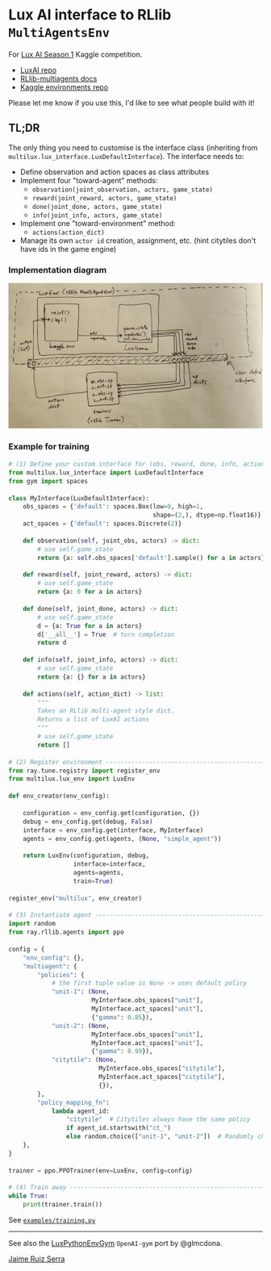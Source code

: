 
# Lux AI interface to RLlib `MultiAgentsEnv`

For [Lux AI Season 1](https://www.kaggle.com/c/lux-ai-2021) Kaggle competition.

* [LuxAI repo](https://github.com/Lux-AI-Challenge/Lux-Design-2021)
* [RLlib-multiagents docs](https://docs.ray.io/en/stable/rllib-package-ref.html#ray.rllib.env.MultiAgentEnv)  
* [Kaggle environments repo](https://github.com/Kaggle/kaggle-environments#training)

Please let me know if you use this, I'd like to see what people build with it!

## TL;DR

The only thing you need to customise is the interface class (inheriting from 
`multilux.lux_interface.LuxDefaultInterface`). The interface needs to:
* Define observation and action spaces as class attributes
* Implement four "toward-agent" methods:
    - `observation(joint_observation, actors, game_state)`
    - `reward(joint_reward, actors, game_state)`
    - `done(joint_done, actors, game_state)`
    - `info(joint_info, actors, game_state)`
* Implement one "toward-environment" method:    
    - `actions(action_dict)`
* Manage its own `actor id` creation, assignment, etc. 
  (hint citytiles don't have ids in the game engine)

### Implementation diagram

![Diagram](img/img.png)

### Example for training

```python
# (1) Define your custom interface for (obs, reward, done, info, actions) ---
from multilux.lux_interface import LuxDefaultInterface
from gym import spaces

class MyInterface(LuxDefaultInterface):
    obs_spaces = {'default': spaces.Box(low=0, high=1,
                                        shape=(2,), dtype=np.float16)}
    act_spaces = {'default': spaces.Discrete(2)}
        
    def observation(self, joint_obs, actors) -> dict:
        # use self.game_state
        return {a: self.obs_spaces['default'].sample() for a in actors}

    def reward(self, joint_reward, actors) -> dict:
        # use self.game_state
        return {a: 0 for a in actors}

    def done(self, joint_done, actors) -> dict:
        # use self.game_state
        d = {a: True for a in actors}
        d['__all__'] = True  # turn completion
        return d

    def info(self, joint_info, actors) -> dict:
        # use self.game_state
        return {a: {} for a in actors}

    def actions(self, action_dict) -> list:
        """
        Takes an RLlib multi-agent style dict.
        Returns a list of LuxAI actions
        """
        # use self.game_state
        return []
    
# (2) Register environment --------------------------------------------------
from ray.tune.registry import register_env
from multilux.lux_env import LuxEnv

def env_creator(env_config):
    
    configuration = env_config.get(configuration, {})
    debug = env_config.get(debug, False)
    interface = env_config.get(interface, MyInterface)
    agents = env_config.get(agents, (None, "simple_agent"))
    
    return LuxEnv(configuration, debug,
                  interface=interface,
                  agents=agents,
                  train=True)

register_env("multilux", env_creator)

# (3) Instantiate agent ------------------------------------------------------
import random
from ray.rllib.agents import ppo

config = {
    "env_config": {},
    "multiagent": {
        "policies": {
            # the first tuple value is None -> uses default policy
            "unit-1": (None, 
                       MyInterface.obs_spaces["unit"], 
                       MyInterface.act_spaces["unit"], 
                       {"gamma": 0.85}),
            "unit-2": (None, 
                       MyInterface.obs_spaces["unit"], 
                       MyInterface.act_spaces["unit"], 
                       {"gamma": 0.99}),
            "citytile": (None, 
                         MyInterface.obs_spaces["citytile"], 
                         MyInterface.act_spaces["citytile"], 
                         {}),
        },
        "policy_mapping_fn":
            lambda agent_id:
                "citytile"  # Citytiles always have the same policy
                if agent_id.startswith("ct_")
                else random.choice(["unit-1", "unit-2"])  # Randomly choose from unit policies
    },
}

trainer = ppo.PPOTrainer(env=LuxEnv, config=config)

# (4) Train away -------------------------------------------------------------
while True:
    print(trainer.train())
```

See [`examples/training.py`](examples/training.py)

---
See also the [LuxPythonEnvGym](https://github.com/glmcdona/LuxPythonEnvGym) `OpenAI-gym` port by @glmcdona.

[Jaime Ruiz Serra](https://www.kaggle.com/ruizserra)
